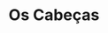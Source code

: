 ---
layout: portfolios
title: Os Cabeças
thumb_image: /assets/images/placeholder-2.png
video_url: 'https://player.vimeo.com/video/269213722'
cliente: HBO
agencia: 
categorias: ["direção", "animação", "colagem"]
description_text: 
---